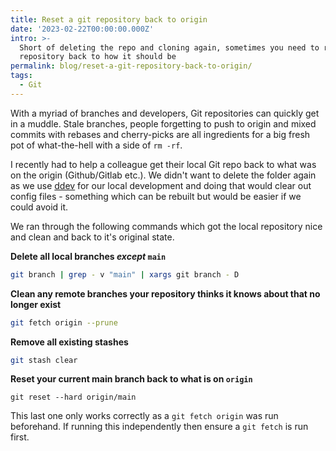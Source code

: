 ```yaml
---
title: Reset a git repository back to origin
date: '2023-02-22T00:00:00.000Z'
intro: >-
  Short of deleting the repo and cloning again, sometimes you need to reset your
  repository back to how it should be
permalink: blog/reset-a-git-repository-back-to-origin/
tags:
  - Git
---
```


With a myriad of branches and developers, Git repositories can quickly get in a muddle. Stale branches, people forgetting to push to origin and mixed commits with rebases and cherry-picks are all ingredients for a big fresh pot of what-the-hell with a side of `rm -rf`.

I recently had to help a colleague get their local Git repo back to what was on the origin (Github/Gitlab etc.). We didn't want to delete the folder again as we use [ddev](https://ddev.com/ "Local Development") for our local development and doing that would clear out config files - something which can be rebuilt but would be easier if we could avoid it.

We ran through the following commands which got the local repository nice and clean and back to it's original state.

**Delete all local branches *except* `main`**

```bash
git branch | grep - v "main" | xargs git branch - D
```

**Clean any remote branches your repository thinks it knows about that no longer exist**

```bash
git fetch origin --prune
```

**Remove all existing stashes**

```bash
git stash clear
```

**Reset your current main branch back to what is on `origin`**

```
git reset --hard origin/main
```

This last one only works correctly as a `git fetch origin` was run beforehand. If running this independently then ensure a `git fetch` is run first.
